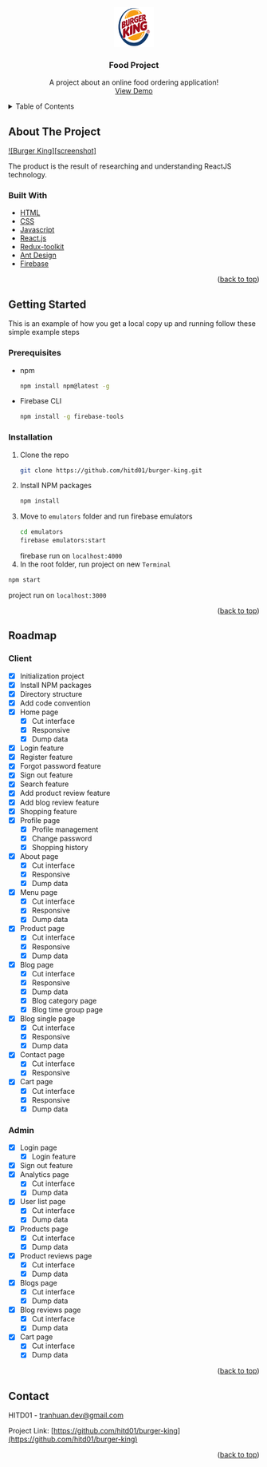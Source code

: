 <div id="top"></div>

<br />
<div align="center">
  <a href="">
    <img src="public/burger-king-logo.png" alt="Logo" width="80" height="80">
  </a>

  <h3 align="center">Food Project</h3>

  <p align="center">
    A project about an online food ordering application!
    <br />
    <a href="https://ttburgerking.firebaseapp.com/">View Demo</a>
  </p>
</div>

<!-- TABLE OF CONTENTS -->
<details>
  <summary>Table of Contents</summary>
  <ol>
    <li>
      <a href="#about-the-project">About The Project</a>
      <ul>
        <li><a href="#built-with">Built With</a></li>
      </ul>
    </li>
    <li>
      <a href="#getting-started">Getting Started</a>
      <ul>
        <li><a href="#prerequisites">Prerequisites</a></li>
        <li><a href="#installation">Installation</a></li>
      </ul>
    </li>
    <li><a href="#roadmap">Roadmap</a></li>
    <li><a href="#contact">Contact</a></li>
  </ol>
</details>

<!-- ABOUT THE PROJECT -->

## About The Project

[![Burger King][screenshot]](https://github.com/hitd01/burger-king/blob/main/src/assets/screenshot.png)

The product is the result of researching and understanding ReactJS technology.

### Built With

- [HTML](https://www.w3schools.com/html/)
- [CSS](https://www.w3schools.com/css/)
- [Javascript](https://www.w3schools.com/js/)
- [React.js](https://reactjs.org/)
- [Redux-toolkit](https://redux-toolkit.js.org/)
- [Ant Design](https://ant.design/)
- [Firebase](https://firebase.google.com/)

<p align="right">(<a href="#top">back to top</a>)</p>

<!-- GETTING STARTED -->

## Getting Started

This is an example of how you get a local copy up and running follow these simple example steps

### Prerequisites

- npm
  ```sh
  npm install npm@latest -g
  ```
- Firebase CLI
  ```sh
  npm install -g firebase-tools
  ```

### Installation

1. Clone the repo
   ```sh
   git clone https://github.com/hitd01/burger-king.git
   ```
2. Install NPM packages
   ```sh
   npm install
   ```
3. Move to `emulators` folder and run firebase emulators
   ```sh
   cd emulators
   firebase emulators:start
   ```
   firebase run on `localhost:4000`
4. In the root folder, run project on new `Terminal`

```sh
npm start
```

project run on `localhost:3000`

<p align="right">(<a href="#top">back to top</a>)</p>

<!-- ROADMAP -->

## Roadmap

### Client

- [x] Initialization project
- [x] Install NPM packages
- [x] Directory structure
- [x] Add code convention
- [x] Home page
  - [x] Cut interface
  - [x] Responsive
  - [x] Dump data
- [x] Login feature
- [x] Register feature
- [x] Forgot password feature
- [x] Sign out feature
- [x] Search feature
- [x] Add product review feature
- [x] Add blog review feature
- [x] Shopping feature
- [x] Profile page
  - [x] Profile management
  - [x] Change password
  - [x] Shopping history
- [x] About page
  - [x] Cut interface
  - [x] Responsive
  - [x] Dump data
- [x] Menu page
  - [x] Cut interface
  - [x] Responsive
  - [x] Dump data
- [x] Product page
  - [x] Cut interface
  - [x] Responsive
  - [x] Dump data
- [x] Blog page
  - [x] Cut interface
  - [x] Responsive
  - [x] Dump data
  - [x] Blog category page
  - [x] Blog time group page
- [x] Blog single page
  - [x] Cut interface
  - [x] Responsive
  - [x] Dump data
- [x] Contact page
  - [x] Cut interface
  - [x] Responsive
- [x] Cart page
  - [x] Cut interface
  - [x] Responsive
  - [x] Dump data

### Admin

- [x] Login page
  - [x] Login feature
- [x] Sign out feature
- [x] Analytics page
  - [x] Cut interface
  - [x] Dump data
- [x] User list page
  - [x] Cut interface
  - [x] Dump data
- [x] Products page
  - [x] Cut interface
  - [x] Dump data
- [x] Product reviews page
  - [x] Cut interface
  - [x] Dump data
- [x] Blogs page
  - [x] Cut interface
  - [x] Dump data
- [x] Blog reviews page
  - [x] Cut interface
  - [x] Dump data
- [x] Cart page
  - [x] Cut interface
  - [x] Dump data

<p align="right">(<a href="#top">back to top</a>)</p>

<!-- CONTACT -->

## Contact

HITD01 - tranhuan.dev@gmail.com

Project Link: [https://github.com/hitd01/burger-king](https://github.com/hitd01/burger-king)

<p align="right">(<a href="#top">back to top</a>)</p>
